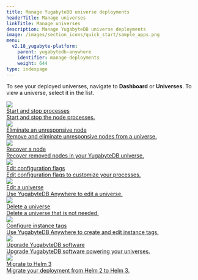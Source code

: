 ```yaml
---
title: Manage YugabyteDB universe deployments
headerTitle: Manage universes
linkTitle: Manage universes
description: Manage YugabyteDB universe deployments
image: /images/section_icons/quick_start/sample_apps.png
menu:
  v2.18_yugabyte-platform:
    parent: yugabytedb-anywhere
    identifier: manage-deployments
    weight: 644
type: indexpage
---
```

To see your deployed universes, navigate to **Dashboard** or **Universes**. To view a universe, select it in the list.

<div class="row">
<!--

  <div class="col-12 col-md-6 col-lg-12 col-xl-6">
    <a class="section-link icon-offset" href="view-all-universes/">
      <div class="head">
        <img class="icon" src="/images/section_icons/manage/enterprise/create_universe.png" aria-hidden="true" />
        <div class="title">View all universes</div>
      </div>
      <div class="body">
        Use YugabyteDB Anywhere to view all YugabyteDB universes.
      </div>
    </a>
  </div>

  <div class="col-12 col-md-6 col-lg-12 col-xl-6">
    <a class="section-link icon-offset" href="view-universe-details/">
      <div class="head">
        <img class="icon" src="/images/section_icons/manage/enterprise/create_universe.png" aria-hidden="true" />
        <div class="title">View universe details</div>
      </div>
      <div class="body">
        Use YugabyteDB Anywhere to view details about a universe.
      </div>
    </a>
  </div>
-->

  <div class="col-12 col-md-6 col-lg-12 col-xl-6">
    <a class="section-link icon-offset" href="start-stop-processes/">
      <div class="head">
        <img class="icon" src="/images/section_icons/manage/enterprise/edit_universe.png" aria-hidden="true" />
        <div class="title">Start and stop processes</div>
      </div>
      <div class="body">
        Start and stop the node processes.
      </div>
    </a>
  </div>

  <div class="col-12 col-md-6 col-lg-12 col-xl-6">
    <a class="section-link icon-offset" href="remove-nodes/">
      <div class="head">
        <img class="icon" src="/images/section_icons/deploy/manual-deployment.png" aria-hidden="true" />
        <div class="title">Eliminate an unresponsive node</div>
      </div>
      <div class="body">
        Remove and eliminate unresponsive nodes from a universe.
      </div>
    </a>
  </div>

  <div class="col-12 col-md-6 col-lg-12 col-xl-6">
    <a class="section-link icon-offset" href="add-nodes/">
      <div class="head">
        <img class="icon" src="/images/section_icons/deploy/system.png" aria-hidden="true" />
        <div class="title">Recover a node</div>
      </div>
      <div class="body">
        Recover removed nodes in your YugabyteDB universe.
      </div>
    </a>
  </div>

  <div class="col-12 col-md-6 col-lg-12 col-xl-6">
    <a class="section-link icon-offset" href="edit-config-flags/">
      <div class="head">
        <img class="icon" src="/images/section_icons/manage/enterprise/edit_flags.png" aria-hidden="true" />
        <div class="title">Edit configuration flags</div>
      </div>
      <div class="body">
        Edit configuration flags to customize your processes.
      </div>
    </a>
  </div>

  <div class="col-12 col-md-6 col-lg-12 col-xl-6">
    <a class="section-link icon-offset" href="edit-universe/">
      <div class="head">
        <img class="icon" src="/images/section_icons/manage/enterprise/edit_universe.png" aria-hidden="true" />
        <div class="title">Edit a universe</div>
      </div>
      <div class="body">
        Use YugabyteDB Anywhere to edit a universe.
      </div>
    </a>
  </div>

  <div class="col-12 col-md-6 col-lg-12 col-xl-6">
    <a class="section-link icon-offset" href="delete-universe/">
      <div class="head">
        <img class="icon" src="/images/section_icons/manage/enterprise/edit_universe.png" aria-hidden="true" />
        <div class="title">Delete a universe</div>
      </div>
      <div class="body">
        Delete a universe that is not needed.
      </div>
    </a>
  </div>

  <div class="col-12 col-md-6 col-lg-12 col-xl-6">
    <a class="section-link icon-offset" href="instance-tags/">
      <div class="head">
        <img class="icon" src="/images/section_icons/deploy/manual-deployment.png" aria-hidden="true" />
        <div class="title">Configure instance tags</div>
      </div>
      <div class="body">
        Use YugabyteDB Anywhere to create and edit instance tags.
      </div>
    </a>
  </div>

  <div class="col-12 col-md-6 col-lg-12 col-xl-6">
    <a class="section-link icon-offset" href="upgrade-software/">
      <div class="head">
        <img class="icon" src="/images/section_icons/quick_start/install.png" aria-hidden="true" />
        <div class="title">Upgrade YugabyteDB software</div>
      </div>
      <div class="body">
        Upgrade YugabyteDB software powering your universes.
      </div>
    </a>
  </div>

  <div class="col-12 col-md-6 col-lg-12 col-xl-6">
    <a class="section-link icon-offset" href="migrate-to-helm3/">
      <div class="head">
        <img class="icon" src="/images/section_icons/manage/enterprise.png" aria-hidden="true" />
        <div class="title">Migrate to Helm 3</div>
      </div>
      <div class="body">
        Migrate your deployment from Helm 2 to Helm 3.
      </div>
    </a>
  </div>
</div>
